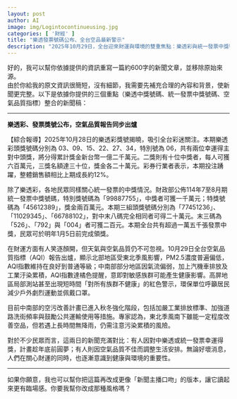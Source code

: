 ```yaml
---
layout: post
author: AI
image: img/Logintocontinueusing.jpg
categories: [ '財經' ]
title: "樂透發票號碼公布、全台空品最新警示"  
description: "2025年10月29日，全台迎來財運與環境的雙重焦點：樂透彩與統一發票中獎號碼揭曉，億萬得主誕生；同時空氣品質指標出爐，北部維持良好，中南部部分地區亮起紅色警示，提醒民眾注意健康風險。"  "
---
```

好的，我可以幫你依據提供的資訊重寫一篇約600字的新聞文章，並移除原始來源。  
由於你給我的原文資訊很簡短，沒有細節，我需要先補充合理的內容和背景，使新聞更完整。以下是依據你提供的三個重點（樂透中獎號碼、統一發票中獎號碼、空氣品質指標）整合的新聞稿：  

---

**樂透彩、發票獎號公布，空氣品質報告同步出爐**  

【綜合報導】2025年10月28日的樂透彩獎號揭曉，吸引全台彩迷關注。本期樂透彩頭獎號碼分別為 03、09、15、22、27、34，特別號為 06，共有兩位幸運得主對中頭獎，將分得累計獎金新台幣一億二千萬元。二獎則有十位中獎者，每人可獲六百萬元，三獎名額達三十位，獎金各二十萬元。彩券行業者表示，本期投注踴躍，整體銷售額相比上期成長約12%。  

除了樂透彩，各地民眾同樣關心統一發票的中獎情況。財政部公佈114年7至8月期統一發票中獎號碼，特別獎號碼為「99887755」，中獎者可獲一千萬元；特獎號碼為「45612389」，獎金兩百萬元。本期三組頭獎號碼分別為「77451236」、「11029345」、「66788102」，對中末八碼完全相同者可得二十萬元。末三碼為 「526」、「792」與「004」者可獲二百元。本期全台共有超過一萬五千張發票中獎，民眾可於明年1月5日前完成領獎。  

在財運方面有人笑逐顏開，但天氣與空氣品質仍不可忽視。10月29日全台空氣品質指標（AQI）報告出爐，顯示北部地區受東北季風影響，PM2.5濃度普遍偏低，AQI指數維持在良好到普通等級；中南部部分地區因氣流偏弱，加上汽機車排放及工業汙染累積，AQI指數達橘色提醒，意即對敏感族群可能產生健康影響。高屏地區局部測站甚至出現短時間「對所有族群不健康」的紅色警示，環保單位呼籲居民減少戶外劇烈運動並佩戴口罩。  

目前中南部的空污改善計畫已進入秋冬強化階段，包括加嚴工業排放標準、加強道路洗街頻率與鼓勵公共運輸使用等措施。專家認為，東北季風南下雖能一定程度改善空品，但若遇上長時間無降雨，仍需注意污染累積的風險。  

對於不少民眾而言，這兩日的新聞充滿對比：有人因對中樂透或統一發票幸運得獎，計畫趁年底前圓夢；有人則因空氣品質不佳而調整生活安排。無論好壞消息，人們在關心財運的同時，也逐漸意識到健康與環境的重要性。  

---

如果你願意，我也可以幫你把這篇再改成更像「新聞主播口吻」的版本，讓它讀起來更有臨場感。你要我幫你改成那種風格嗎？
